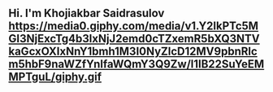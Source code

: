 ## Hi. I'm Khojiakbar Saidrasulov https://media0.giphy.com/media/v1.Y2lkPTc5MGI3NjExcTg4b3lxNjJ2emd0cTZxemR5bXQ3NTVkaGcxOXIxNnY1bmh1M3I0NyZlcD12MV9pbnRlcm5hbF9naWZfYnlfaWQmY3Q9Zw/l1IB22SuYeEMMPTguL/giphy.gif

<!--
**Hojiakbar1101/Hojiakbar1101** is a ✨ _special_ ✨ repository because its `README.md` (this file) appears on your GitHub profile.

Here are some ideas to get you started:

- 🔭 I’m currently working on ...
- 🌱 I’m currently learning ...
- 👯 I’m looking to collaborate on ...
- 🤔 I’m looking for help with ...
- 💬 Ask me about ...
- 📫 How to reach me: ...
- 😄 Pronouns: ...
- ⚡ Fun fact: ...
-->
